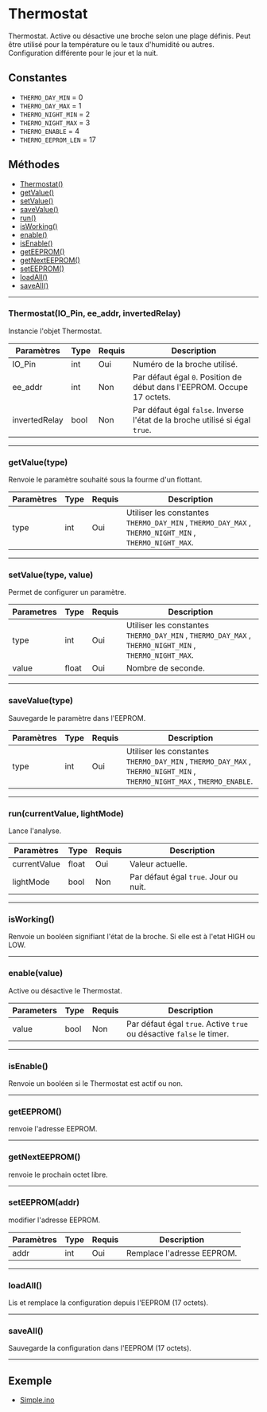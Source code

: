 # Thermostat
Thermostat. Active ou désactive une broche selon une plage définis.
Peut être utilisé pour la température ou le taux d'humidité ou autres.
Configuration différente pour le jour et la nuit.

## Constantes
 * `THERMO_DAY_MIN` = 0
 * `THERMO_DAY_MAX` = 1
 * `THERMO_NIGHT_MIN` = 2
 * `THERMO_NIGHT_MAX` = 3
 * `THERMO_ENABLE` = 4
 * `THERMO_EEPROM_LEN`  = 17

## Méthodes
* [Thermostat()](#thermostatio_pin-ee_addr-invertedrelay)
* [getValue()](#getvaluetype)
* [setValue()](#setvaluetype-value)
* [saveValue()](#savevaluetype)
* [run()](#runcurrentvalue-lightmode)
* [isWorking()](#isworking)
* [enable()](#enablevalue)
* [isEnable()](#isenable)
* [getEEPROM()](#geteeprom)
* [getNextEEPROM()](#getnexteeprom)
* [setEEPROM()](#seteepromaddr)
* [loadAll()](#loadall)
* [saveAll()](#saveall)

-------------

### Thermostat(IO_Pin, ee_addr, invertedRelay)
Instancie l'objet Thermostat.

Paramètres	  | Type | Requis | Description
------------- | ---- | ------ | -----------
IO_Pin		  | int  | Oui	  | Numéro de la broche utilisé.
ee_addr	      | int  | Non	  | Par défaut égal `0`. Position de début dans l'EEPROM. Occupe 17 octets.
invertedRelay | bool | Non	  | Par défaut égal `false`. Inverse l'état de la broche utilisé si égal `true`.


-------------

### getValue(type)
Renvoie le paramètre souhaité sous la fourme d'un flottant.

Paramètres | Type  | Requis | Description
---------- | ----- | ------ | -----------
type	   | int   | Oui	| Utiliser les constantes `THERMO_DAY_MIN` , `THERMO_DAY_MAX` , `THERMO_NIGHT_MIN` , `THERMO_NIGHT_MAX`.


-------------

### setValue(type, value)
Permet de configurer un paramètre.

Parametres | Type  | Requis | Description
---------- | ----- | ------ | -----------
type	   | int   | Oui	| Utiliser les constantes `THERMO_DAY_MIN` , `THERMO_DAY_MAX` , `THERMO_NIGHT_MIN` , `THERMO_NIGHT_MAX`.
value  	   | float | Oui	| Nombre de seconde.


-------------

### saveValue(type)
Sauvegarde le paramètre dans l'EEPROM.

Paramètres | Type | Requis | Description
---------- | ---- | ------ | -----------
type	   | int  | Oui	   | Utiliser les constantes `THERMO_DAY_MIN` , `THERMO_DAY_MAX` , `THERMO_NIGHT_MIN` , `THERMO_NIGHT_MAX` , `THERMO_ENABLE`.


-------------

### run(currentValue, lightMode)
Lance l'analyse.

Paramètres	 | Type	 | Requis | Description
------------ | ----- | ------ | -----------
currentValue | float | Oui	  | Valeur actuelle.
lightMode	 | bool	 | Non	  | Par défaut égal `true`. Jour ou nuit.


-------------

### isWorking()
Renvoie un booléen signifiant l'état de la broche. Si elle est à l'etat HIGH ou LOW.


-------------

### enable(value)
Active ou désactive le Thermostat.

Parameters	  | Type | Requis | Description
------------- | ---- | ------ | -----------
value		  | bool | Non	  | Par défaut égal `true`. Active `true` ou désactive `false` le timer.


-------------

### isEnable()
Renvoie un booléen si le Thermostat est actif ou non.


-------------

### getEEPROM()
renvoie l'adresse EEPROM.


-------------

### getNextEEPROM()
renvoie le prochain octet libre.


-------------

### setEEPROM(addr)
modifier l'adresse EEPROM.

Paramètres	  | Type | Requis | Description
------------- | ---- | ------ | -----------
addr		  | int  | Oui	  | Remplace l'adresse EEPROM.


-------------

### loadAll()
Lis et remplace la configuration depuis l'EEPROM (17 octets).

-------------

### saveAll()
Sauvegarde la configuration dans l'EEPROM (17 octets).


-------------

## Exemple
  * [Simple.ino](https://github.com/artnod78/Terrarium/blob/master/libraries/Thermostat/examples/Simple/Simple.ino)